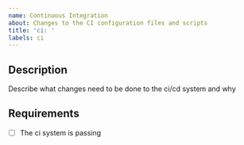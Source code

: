 ```yaml
---
name: Continuous Integration
about: Changes to the CI configuration files and scripts
title: 'ci: '
labels: ci
---
```


## Description

Describe what changes need to be done to the ci/cd system and why

## Requirements

- [ ] The ci system is passing
